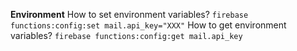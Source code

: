 **Environment**
How to set environment variables?
``` firebase functions:config:set mail.api_key="XXX" ```
How to get environment variables?
``` firebase functions:config:get mail.api_key ```